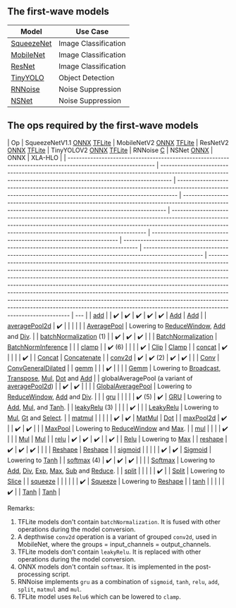 ## The first-wave models

| Model                                           | Use Case             |
| ----------------------------------------------- | -------------------- |
| [SqueezeNet](https://arxiv.org/abs/1602.07360)  | Image Classification |
| [MobileNet](https://arxiv.org/abs/1801.04381)   | Image Classification |
| [ResNet](https://arxiv.org/abs/1603.05027)      | Image Classification |
| [TinyYOLO](https://arxiv.org/abs/1612.08242)    | Object Detection     |
| [RNNoise](https://arxiv.org/pdf/1709.08243.pdf) | Noise Suppression    |
| [NSNet](https://arxiv.org/pdf/2001.10601.pdf)   | Noise Suppression    |

## The ops required by the first-wave models

| Op                                                                                                            | SqueezeNetV1.1 [ONNX](https://github.com/onnx/models/tree/master/vision/classification/squeezenet) [TFLite](https://www.tensorflow.org/lite/guide/hosted_models) | MobileNetV2 [ONNX](https://github.com/onnx/models/tree/master/vision/classification/mobilenet) [TFLite](https://www.tensorflow.org/lite/guide/hosted_models) | ResNetV2 [ONNX](https://github.com/onnx/models/tree/master/vision/classification/resnet) [TFLite](https://www.tensorflow.org/lite/guide/hosted_models) | TinyYOLOV2 [ONNX](https://github.com/onnx/models/tree/master/vision/object_detection_segmentation/tiny_yolov2) [TFLite](https://github.com/intel/webml-polyfill/tree/master/examples/object_detection/model#for-tiny-yolo-models) | RNNoise [C](https://github.com/xiph/rnnoise/blob/master/src/rnn.c) | NSNet [ONNX](https://github.com/microsoft/DNS-Challenge/tree/master/NSNet-baseline) | ONNX                                                                                                | XLA-HLO                                                                                                                                                                                                                                                                                                                                                                                                                                                                                                                                                                                         |
| ------------------------------------------------------------------------------------------------------------- | ---------------------------------------------------------------------------------------------------------------------------------------------------------------- | ------------------------------------------------------------------------------------------------------------------------------------------------------------ | ------------------------------------------------------------------------------------------------------------------------------------------------------ | --------------------------------------------------------------------------------------------------------------------------------------------------------------------------------------------------------------------------------- | ------------------------------------------------------------------ | ----------------------------------------------------------------------------------- | --------------------------------------------------------------------------------------------------- | ----------------------------------------------------------------------------------------------------------------------------------------------------------------------------------------------------------------------------------------------------------------------------------------------------------------------------------------------------------------------------------------------------------------------------------------------------------------------------------------------------------------------------------------------------------------------------------------------- | --- |
| [add](https://www.w3.org/TR/webnn/#dom-modelbuilder-add)                                                      |                                                                                                                                                                  | :heavy_check_mark:                                                                                                                                           | :heavy_check_mark:                                                                                                                                     | :heavy_check_mark:                                                                                                                                                                                                                | :heavy_check_mark:                                                 | :heavy_check_mark:                                                                  | [Add](https://github.com/onnx/onnx/blob/master/docs/Operators.md#Add)                               | [Add](https://www.tensorflow.org/xla/operation_semantics#element-wise_binary_arithmetic_operations)                                                                                                                                                                                                                                                                                                                                                                                                                                                                                             |
| [averagePool2d](https://www.w3.org/TR/webnn/#dom-modelbuilder-averagepool2d)                                  | :heavy_check_mark:                                                                                                                                               |                                                                                                                                                              |                                                                                                                                                        |                                                                                                                                                                                                                                   |                                                                    |                                                                                     | [AveragePool](https://github.com/onnx/onnx/blob/master/docs/Operators.md#AveragePool)               | Lowering to [ReduceWindow](https://www.tensorflow.org/xla/operation_semantics#reducewindow), [Add](https://www.tensorflow.org/xla/operation_semantics#element-wise_binary_arithmetic_operations) and [Div](https://www.tensorflow.org/xla/operation_semantics#element-wise_binary_arithmetic_operations).                                                                                                                                                                                                                                                                                       |
| [batchNormalization](https://www.w3.org/TR/webnn/#api-modelbuilder-batchnorm) (1)                             |                                                                                                                                                                  | :heavy_check_mark:                                                                                                                                           | :heavy_check_mark:                                                                                                                                     | :heavy_check_mark:                                                                                                                                                                                                                |                                                                    |                                                                                     | [BatchNormalization](https://github.com/onnx/onnx/blob/master/docs/Operators.md#BatchNormalization) | [BatchNormInference](https://www.tensorflow.org/xla/operation_semantics#batchnorminference)                                                                                                                                                                                                                                                                                                                                                                                                                                                                                                     |     |
| [clamp](https://www.w3.org/TR/webnn/#api-modelbuilder-clamp)                                                  |                                                                                                                                                                  | :heavy_check_mark: (6)                                                                                                                                       |                                                                                                                                                        |                                                                                                                                                                                                                                   |                                                                    | :heavy_check_mark:                                                                  | [Clip](https://github.com/onnx/onnx/blob/master/docs/Operators.md#Clip)                             | [Clamp](https://www.tensorflow.org/xla/operation_semantics#clamp)                                                                                                                                                                                                                                                                                                                                                                                                                                                                                                                               |
| [concat](https://www.w3.org/TR/webnn/#api-modelbuilder-concat)                                                | :heavy_check_mark:                                                                                                                                               |                                                                                                                                                              |                                                                                                                                                        |                                                                                                                                                                                                                                   | :heavy_check_mark:                                                 |                                                                                     | [Concat](https://github.com/onnx/onnx/blob/master/docs/Operators.md#concat)                         | [Concatenate](https://www.tensorflow.org/xla/operation_semantics#concatenate)                                                                                                                                                                                                                                                                                                                                                                                                                                                                                                                   |
| [conv2d](https://www.w3.org/TR/webnn/#api-modelbuilder-conv2d)                                                | :heavy_check_mark:                                                                                                                                               | :heavy_check_mark: (2)                                                                                                                                       | :heavy_check_mark:                                                                                                                                     | :heavy_check_mark:                                                                                                                                                                                                                |                                                                    |                                                                                     | [Conv](https://github.com/onnx/onnx/blob/master/docs/Operators.md#conv)                             | [ConvGeneralDilated](https://github.com/tensorflow/tensorflow/blob/master/tensorflow/compiler/xla/client/xla_builder.h#L484)                                                                                                                                                                                                                                                                                                                                                                                                                                                                    |
| [gemm](https://www.w3.org/TR/webnn/#api-modelbuilder-gemm)                                                    |                                                                                                                                                                  |                                                                                                                                                              | :heavy_check_mark:                                                                                                                                     |                                                                                                                                                                                                                                   |                                                                    |                                                                                     | [Gemm](https://github.com/onnx/onnx/blob/master/docs/Operators.md#gemm)                             | Lowering to [Broadcast](https://www.tensorflow.org/xla/operation_semantics#broadcast), [Transpose](https://www.tensorflow.org/xla/operation_semantics#transpose), [Mul](https://www.tensorflow.org/xla/operation_semantics#element-wise_binary_arithmetic_operations), [Dot](https://www.tensorflow.org/xla/operation_semantics#dot) and [Add](https://www.tensorflow.org/xla/operation_semantics#element-wise_binary_arithmetic_operations)                                                                                                                                                    |
| globalAveragePool (a variant of [averagePool2d](https://www.w3.org/TR/webnn/#dom-modelbuilder-averagepool2d)) |                                                                                                                                                                  | :heavy_check_mark:                                                                                                                                           | :heavy_check_mark:                                                                                                                                     |                                                                                                                                                                                                                                   |                                                                    |                                                                                     | [GlobalAveragePool](https://github.com/onnx/onnx/blob/master/docs/Operators.md#GlobalAveragePool)   | Lowering to [ReduceWindow](https://www.tensorflow.org/xla/operation_semantics#reducewindow), [Add](https://www.tensorflow.org/xla/operation_semantics#element-wise_binary_arithmetic_operations) and [Div](https://www.tensorflow.org/xla/operation_semantics#element-wise_binary_arithmetic_operations).                                                                                                                                                                                                                                                                                       |     |
| [gru](https://www.w3.org/TR/webnn/#api-modelbuilder-gru)                                                      |                                                                                                                                                                  |                                                                                                                                                              |                                                                                                                                                        |                                                                                                                                                                                                                                   | :heavy_check_mark: (5)                                             | :heavy_check_mark:                                                                  | [GRU](https://github.com/onnx/onnx/blob/master/docs/Operators.md#GRU)                               | Lowering to [Add](https://www.tensorflow.org/xla/operation_semantics#element-wise_binary_arithmetic_operations), [Mul](https://www.tensorflow.org/xla/operation_semantics#element-wise_binary_arithmetic_operations), and [Tanh](https://www.tensorflow.org/xla/operation_semantics#element-wise_unary_functions).                                                                                                                                                                                                                                                                              |
| [leakyRelu](https://www.w3.org/TR/webnn/#api-modelbuilder-leakyrelu) (3)                                      |                                                                                                                                                                  |                                                                                                                                                              |                                                                                                                                                        | :heavy_check_mark:                                                                                                                                                                                                                |                                                                    |                                                                                     | [LeakyRelu](https://github.com/onnx/onnx/blob/master/docs/Operators.md#leakyrelu)                   | Lowering to [Mul](https://www.tensorflow.org/xla/operation_semantics#element-wise_binary_arithmetic_operations), [Gt](https://www.tensorflow.org/xla/operation_semantics#element-wise_comparison_operations) and [Select](https://www.tensorflow.org/xla/operation_semantics#select).                                                                                                                                                                                                                                                                                                           |
| [matmul](https://www.w3.org/TR/webnn/#api-modelbuilder-matmul)                                                |                                                                                                                                                                  |                                                                                                                                                              |                                                                                                                                                        |                                                                                                                                                                                                                                   | :heavy_check_mark:                                                 | :heavy_check_mark:                                                                  | [MatMul](https://github.com/onnx/onnx/blob/master/docs/Operators.md#MatMul)                         | [Dot](https://www.tensorflow.org/xla/operation_semantics#dot)                                                                                                                                                                                                                                                                                                                                                                                                                                                                                                                                   |
| [maxPool2d](https://www.w3.org/TR/webnn/#dom-modelbuilder-maxpool2d)                                          | :heavy_check_mark:                                                                                                                                               |                                                                                                                                                              | :heavy_check_mark:                                                                                                                                     | :heavy_check_mark:                                                                                                                                                                                                                |                                                                    |                                                                                     | [MaxPool](https://github.com/onnx/onnx/blob/master/docs/Operators.md#MaxPool)                       | Lowering to [ReduceWindow](https://www.tensorflow.org/xla/operation_semantics#reducewindow) and [Max](https://www.tensorflow.org/xla/operation_semantics#element-wise_binary_arithmetic_operations).                                                                                                                                                                                                                                                                                                                                                                                            |
| [mul](https://www.w3.org/TR/webnn/#dom-modelbuilder-mul)                                                      |                                                                                                                                                                  |                                                                                                                                                              |                                                                                                                                                        | :heavy_check_mark:                                                                                                                                                                                                                |                                                                    |                                                                                     | [Mul](https://github.com/onnx/onnx/blob/master/docs/Operators.md#Mul)                               | [Mul](https://www.tensorflow.org/xla/operation_semantics#element-wise_binary_arithmetic_operations)                                                                                                                                                                                                                                                                                                                                                                                                                                                                                             |
| [relu](https://www.w3.org/TR/webnn/#api-modelbuilder-relu)                                                    | :heavy_check_mark:                                                                                                                                               | :heavy_check_mark:                                                                                                                                           | :heavy_check_mark:                                                                                                                                     |                                                                                                                                                                                                                                   | :heavy_check_mark:                                                 |                                                                                     | [Relu](https://github.com/onnx/onnx/blob/master/docs/Operators.md#Relu)                             | Lowering to [Max](https://www.tensorflow.org/xla/operation_semantics#element-wise_binary_arithmetic_operations)                                                                                                                                                                                                                                                                                                                                                                                                                                                                                 |
| [reshape](https://www.w3.org/TR/webnn/#api-modelbuilder-reshape)                                              | :heavy_check_mark:                                                                                                                                               | :heavy_check_mark:                                                                                                                                           | :heavy_check_mark:                                                                                                                                     |                                                                                                                                                                                                                                   |                                                                    |                                                                                     | [Reshape](https://github.com/onnx/onnx/blob/master/docs/Operators.md#Reshape)                       | [Reshape](https://www.tensorflow.org/xla/operation_semantics#reshape)                                                                                                                                                                                                                                                                                                                                                                                                                                                                                                                           |
| [sigmoid](https://www.w3.org/TR/webnn/#api-modelbuilder-unary)                                                |                                                                                                                                                                  |                                                                                                                                                              |                                                                                                                                                        |                                                                                                                                                                                                                                   | :heavy_check_mark:                                                 | :heavy_check_mark:                                                                  | [Sigmoid](https://github.com/onnx/onnx/blob/master/docs/Operators.md#Sigmoid)                       | Lowering to [Tanh](https://www.tensorflow.org/xla/operation_semantics#element-wise_unary_functions)                                                                                                                                                                                                                                                                                                                                                                                                                                                                                             |
| [softmax](https://www.w3.org/TR/webnn/#api-modelbuilder-softmax) (4)                                          | :heavy_check_mark:                                                                                                                                               | :heavy_check_mark:                                                                                                                                           | :heavy_check_mark:                                                                                                                                     |                                                                                                                                                                                                                                   |                                                                    |                                                                                     | [Softmax](https://github.com/onnx/onnx/blob/master/docs/Operators.md#softmax)                       | Lowering to [Add](https://www.tensorflow.org/xla/operation_semantics#element-wise_binary_arithmetic_operations), [Div](https://www.tensorflow.org/xla/operation_semantics#element-wise_binary_arithmetic_operations), [Exp](https://www.tensorflow.org/xla/operation_semantics#element-wise_unary_functions), [Max](https://www.tensorflow.org/xla/operation_semantics#element-wise_binary_arithmetic_operations), [Sub](https://www.tensorflow.org/xla/operation_semantics#element-wise_binary_arithmetic_operations) and [Reduce](https://www.tensorflow.org/xla/operation_semantics#reduce). |
| [split](https://www.w3.org/TR/webnn/#api-modelbuilder-split)                                                  |                                                                                                                                                                  |                                                                                                                                                              |                                                                                                                                                        |                                                                                                                                                                                                                                   | :heavy_check_mark:                                                 |                                                                                     | [Split](https://github.com/onnx/onnx/blob/master/docs/Operators.md#Split)                           | Lowering to [Slice](https://www.tensorflow.org/xla/operation_semantics#slice)                                                                                                                                                                                                                                                                                                                                                                                                                                                                                                                   |
| [squeeze](https://www.w3.org/TR/webnn/#api-modelbuilder-squeeze)                                              |                                                                                                                                                                  |                                                                                                                                                              |                                                                                                                                                        |                                                                                                                                                                                                                                   |                                                                    | :heavy_check_mark:                                                                  | [Squeeze](https://github.com/onnx/onnx/blob/master/docs/Operators.md#Squeeze)                       | Lowering to [Reshape](https://www.tensorflow.org/xla/operation_semantics#reshape)                                                                                                                                                                                                                                                                                                                                                                                                                                                                                                               |
| [tanh](https://www.w3.org/TR/webnn/#api-modelbuilder-unary)                                                   |                                                                                                                                                                  |                                                                                                                                                              |                                                                                                                                                        |                                                                                                                                                                                                                                   | :heavy_check_mark:                                                 |                                                                                     | [Tanh](https://github.com/onnx/onnx/blob/master/docs/Operators.md#Tanh)                             | [Tanh](https://www.tensorflow.org/xla/operation_semantics#element-wise_unary_functions)                                                                                                                                                                                                                                                                                                                                                                                                                                                                                                         |

Remarks:

1. TFLite models don't contain `batchNormalization`. It is fused with other operations during the model conversion.
2. A depthwise `conv2d` operation is a variant of grouped `conv2d`, used in MobileNet, where the groups = input_channels = output_channels.
3. TFLite models don't contain `leakyRelu`. It is replaced with other operations during the model conversion.
4. ONNX models don't contain `softmax`. It is implemented in the post-processing script.
5. RNNoise implements `gru` as a combination of `sigmoid`, `tanh`, `relu`, `add`, `split`, `matmul` and `mul`.
6. TFLite model uses `Relu6` which can be lowered to `clamp`.
